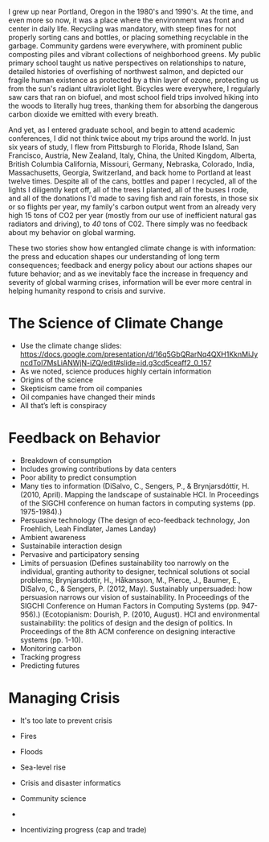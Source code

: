 I grew up near Portland, Oregon in the 1980's and 1990's. At the time, and even more so now, it was a place where the environment was front and center in daily life. Recycling was mandatory, with steep fines for not properly sorting cans and bottles, or placing something recyclable in the garbage. Community gardens were everywhere, with prominent public composting piles and vibrant collections of neighborhood greens. My public primary school taught us native perspectives on relationships to nature, detailed histories of overfishing of northwest salmon, and depicted our fragile human existence as protected by a thin layer of ozone, protecting us from the sun's radiant ultraviolet light. Bicycles were everywhere, I regularly saw cars that ran on biofuel, and most school field trips involved hiking into the woods to literally hug trees, thanking them for absorbing the dangerous carbon dioxide we emitted with every breath.

And yet, as I entered graduate school, and begin to attend academic conferences, I did not think twice about my trips around the world. In just six years of study, I flew from Pittsburgh to Florida, Rhode Island, San Francisco, Austria, New Zealand, Italy, China, the United Kingdom, Alberta, British Columbia California, Missouri, Germany, Nebraska, Colorado, India, Massachusetts, Georgia, Switzerland, and back home to Portland at least twelve times. Despite all of the cans, bottles and paper I recycled, all of the lights I diligently kept off, all of the trees I planted, all of the buses I rode, and all of the donations I'd made to saving fish and rain forests, in those six or so flights per year, my family's carbon output went from an already very high 15 tons of CO2 per year (mostly from our use of inefficient natural gas radiators and driving), to _40_ tons of C02. There simply was no feedback about my behavior on global warming.

These two stories show how entangled climate change is with information: the press and education shapes our understanding of long term consequences; feedback and energy policy about our actions shapes our future behavior; and as we inevitably face the increase in frequency and severity of global warming crises, information will be ever more central in helping humanity respond to crisis and survive.

# The Science of Climate Change

- Use the climate change slides: https://docs.google.com/presentation/d/16q5GbQRarNq4QXH1KknMiJyncdToI7MsLiANWjN-iZQ/edit#slide=id.g3cd5ceaff2_0_157
- As we noted, science produces highly certain information
- Origins of the science
- Skepticism came from oil companies
- Oil companies have changed their minds
- All that’s left is conspiracy

# Feedback on Behavior

- Breakdown of consumption
- Includes growing contributions by data centers
- Poor ability to predict consumption
- Many ties to information (DiSalvo, C., Sengers, P., & Brynjarsdóttir, H. (2010, April). Mapping the landscape of sustainable HCI. In Proceedings of the SIGCHI conference on human factors in computing systems (pp. 1975-1984).)
- Persuasive technology (The design of eco-feedback technology, Jon Froehlich, Leah Findlater, James Landay)
- Ambient awareness
- Sustainabile interaction design
- Pervasive and participatory sensing
- Limits of persuasion 
(Defines sustainability too narrowly on the individual, granting authority to designer, technical solutions ot social problems; Brynjarsdottir, H., Håkansson, M., Pierce, J., Baumer, E., DiSalvo, C., & Sengers, P. (2012, May). Sustainably unpersuaded: how persuasion narrows our vision of sustainability. In Proceedings of the SIGCHI Conference on Human Factors in Computing Systems (pp. 947-956).)
(Ecotopianism: Dourish, P. (2010, August). HCI and environmental sustainability: the politics of design and the design of politics. In Proceedings of the 8th ACM conference on designing interactive systems (pp. 1-10).
- Monitoring carbon
- Tracking progress
- Predicting futures

# Managing Crisis

- It's too late to prevent crisis
- Fires
- Floods
- Sea-level rise
- Crisis and disaster informatics
- Community science

-

- Incentivizing progress (cap and trade)
